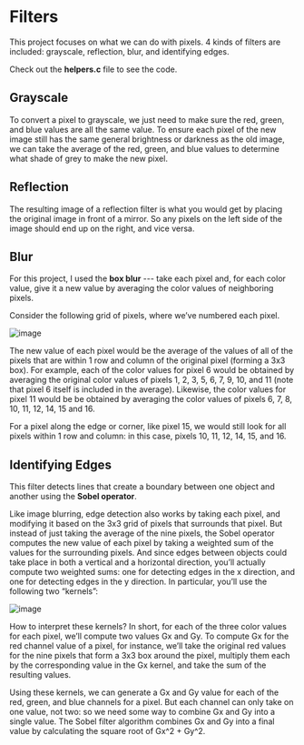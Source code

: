 # Filters
This project focuses on what we can do with pixels. 4 kinds of filters are included: grayscale, reflection, blur, and identifying edges. 

Check out the **helpers.c** file to see the code.

## Grayscale
To convert a pixel to grayscale, we just need to make sure the red, green, and blue values are all the same value. To ensure each pixel of the new image still has the same general brightness or darkness as the old image, we can take the average of the red, green, and blue values to determine what shade of grey to make the new pixel.

## Reflection
The resulting image of a reflection filter is what you would get by placing the original image in front of a mirror. So any pixels on the left side of the image should end up on the right, and vice versa.

## Blur
For this project, I used the **box blur** --- take each pixel and, for each color value, give it a new value by averaging the color values of neighboring pixels.  

Consider the following grid of pixels, where we’ve numbered each pixel.  

![image](https://github.com/KingJJ676/Projects-for-CS50/assets/130853046/5e062edf-af0b-4681-a638-8190a8fd6568)

The new value of each pixel would be the average of the values of all of the pixels that are within 1 row and column of the original pixel (forming a 3x3 box). For example, each of the color values for pixel 6 would be obtained by averaging the original color values of pixels 1, 2, 3, 5, 6, 7, 9, 10, and 11 (note that pixel 6 itself is included in the average). Likewise, the color values for pixel 11 would be be obtained by averaging the color values of pixels 6, 7, 8, 10, 11, 12, 14, 15 and 16.

For a pixel along the edge or corner, like pixel 15, we would still look for all pixels within 1 row and column: in this case, pixels 10, 11, 12, 14, 15, and 16.

## Identifying Edges
This filter detects lines that create a boundary between one object and another using the **Sobel operator**.

Like image blurring, edge detection also works by taking each pixel, and modifying it based on the 3x3 grid of pixels that surrounds that pixel. But instead of just taking the average of the nine pixels, the Sobel operator computes the new value of each pixel by taking a weighted sum of the values for the surrounding pixels. And since edges between objects could take place in both a vertical and a horizontal direction, you’ll actually compute two weighted sums: one for detecting edges in the x direction, and one for detecting edges in the y direction. In particular, you’ll use the following two “kernels”:

![image](https://github.com/KingJJ676/Projects-for-CS50/assets/130853046/c65e2061-a68c-4a49-8644-af3aadd0c9cd) 

How to interpret these kernels? In short, for each of the three color values for each pixel, we’ll compute two values Gx and Gy. To compute Gx for the red channel value of a pixel, for instance, we’ll take the original red values for the nine pixels that form a 3x3 box around the pixel, multiply them each by the corresponding value in the Gx kernel, and take the sum of the resulting values.

Using these kernels, we can generate a Gx and Gy value for each of the red, green, and blue channels for a pixel. But each channel can only take on one value, not two: so we need some way to combine Gx and Gy into a single value. The Sobel filter algorithm combines Gx and Gy into a final value by calculating the square root of Gx^2 + Gy^2. 
